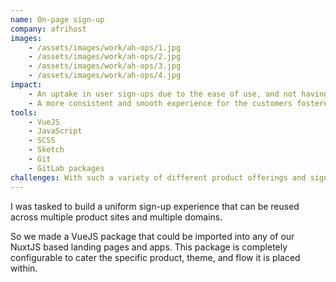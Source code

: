 ```yaml
---
name: On-page sign-up
company: afrihost
images: 
    - /assets/images/work/ah-ops/1.jpg
    - /assets/images/work/ah-ops/2.jpg
    - /assets/images/work/ah-ops/3.jpg
    - /assets/images/work/ah-ops/4.jpg
impact:
    - An uptake in user sign-ups due to the ease of use, and not having to redirect to a customer portal.
    - A more consistent and smooth experience for the customers fostered a sense of brand trust.
tools:
    - VueJS
    - JavaScript
    - SCSS
    - Sketch
    - Git
    - GitLab packages
challenges: With such a variety of different product offerings and sign up flows, it was challenging to make them all responsive and easy to use across every device. Another challenge was that many of the APIs this form interacted with were very different, so a lot of collaboration across different teams was necessary. 
---
```

I was tasked to build a uniform sign-up experience that can be reused across multiple product sites and multiple domains.

So we made a VueJS package that could be imported into any of our NuxtJS based landing pages and apps. This package is completely configurable to cater the specific product, theme, and flow it is placed within.